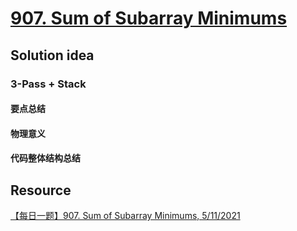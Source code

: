 # [907. Sum of Subarray Minimums](https://leetcode.com/problems/sum-of-subarray-minimums/)

## Solution idea

### 3-Pass + Stack

#### 要点总结

#### 物理意义

#### 代码整体结构总结


## Resource
[【每日一题】907. Sum of Subarray Minimums, 5/11/2021](https://www.youtube.com/watch?v=TZyBPy7iOAw&t=629s&ab_channel=HuifengGuan)